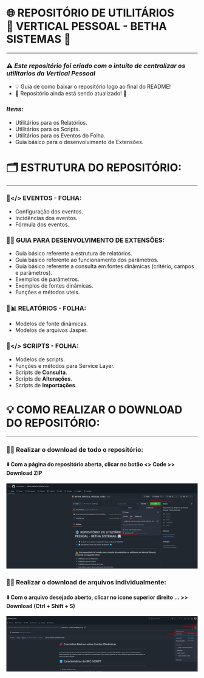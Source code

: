 # 🌐 REPOSITÓRIO DE UTILITÁRIOS<br>👥 VERTICAL PESSOAL - BETHA SISTEMAS 🏢
---
### ⚠️ *Este repositório foi criado com o intuíto de centralizar os utilitarios da Vertical Pessoal*
- 💡 Guia de como baixar o repositório logo ao final do README!
- 🔄 Repositório ainda está sendo atualizado! 🔄
### *Itens:*
- Utilitários para os Relatórios.
- Utilitários para os Scripts.
- Utilitários para os Eventos do Folha.
- Guia básico para o desenvolvimento de Extensões.

# 🗂️ ESTRUTURA DO REPOSITÓRIO:
---
### 📂</> EVENTOS - FOLHA:
- Configuração dos eventos.
- Incidências dos eventos.
- Fórmula dos eventos.

### 📂💡 GUIA PARA DESENVOLVIMENTO DE EXTENSÕES:
- Guia básico referente a estrutura de relatórios.
- Guia básico referente ao funcionamento dos parâmetros.
- Guia básico referente a consulta em fontes dinâmicas (critério, campos e parâmetros).
- Exemplos de parâmetros.
- Exemplos de fontes dinâmicas.
- Funções e métodos uteis.

### 📂📊 RELATÓRIOS - FOLHA:
- Modelos de fonte dinâmicas.
- Modelos de arquivos Jasper.

### 📂</> SCRIPTS - FOLHA:
- Modelos de scripts.
- Funções e métodos para Service Layer.
- Scripts de **Consulta**.
- Scripts de **Alterações**.
- Scripts de **Importações**.

# 💡 COMO REALIZAR O DOWNLOAD DO REPOSITÓRIO:
---
### 🧑‍💻 Realizar o download de todo o repositório:
#### ⬇️ Com a página do repositório aberta, clicar no botão <> Code >> Download ZIP
![Download repo](screenshots/Screenshot_1.png)

### 🧑‍💻 Realizar o download de arquivos individualmente:
#### ⬇️ Com o arquivo desejado aberto, clicar no icone superior direito ... >> Download (Ctrl + Shift + S)
![Download repo](screenshots/Screenshot_2.png)
